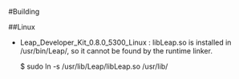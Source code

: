 #Building

##Linux
* Leap_Developer_Kit_0.8.0_5300_Linux : libLeap.so is installed in /usr/bin/Leap/, so it cannot be found by the runtime
  linker.

  	$ sudo ln -s /usr/lib/Leap/libLeap.so /usr/lib/
